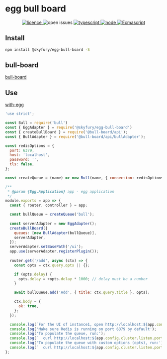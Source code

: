 # egg bull board

<p align="center">
  <a href="https://github.com/vcapretz/bull-board/blob/master/LICENSE">
    <img alt="licence" src="https://img.shields.io/github/license/littleboyfury/egg-bull-board">
  </a>
  <img alt="open issues" src="https://img.shields.io/github/issues/littleboyfury/egg-bull-board"/>
  <a href="https://www.typescriptlang.org/">
    <img src="https://img.shields.io/badge/Typescript-4.3.5-green.svg" alt="typescript">
  </a>
  <a href="https://nodejs.org/en/">
    <img src="https://img.shields.io/badge/node->_v12-green.svg" alt="node">
  </a>
  <a href="https://www.ecma-international.org/publications-and-standards/standards/ecma-262/">
    <img src="https://img.shields.io/badge/Ecmascript-2019+-green.svg" alt="Ecmascript">
  </a>
<p>

## Install

```bash
npm install @skyfury/egg-bull-board -S
```

## bull-board

[bull-board](https://github.com/felixmosh/bull-board)

## Use

[with-egg](exmaple/with-egg/app/router.js)

```javascript
'use strict';

const Bull = require('bull')
const { EggAdapter } = require('@skyfury/egg-bull-board')
const { createBullBoard } = require('@bull-board/api');
const { BullAdapter } = require('@bull-board/api/bullAdapter');

const redisOptions = {
  port: 6379,
  host: 'localhost',
  password: '',
  tls: false,
};

const createQueue = (name) => new Bull(name, { connection: redisOptions });

/**
 * @param {Egg.Application} app - egg application
 */
module.exports = app => {
  const { router, controller } = app;

  const bullQueue = createQueue('bull');
  
  const serverAdapter = new EggAdapter();
  createBullBoard({
    queues: [new BullAdapter(bullQueue)],
    serverAdapter,
  });
  serverAdapter.setBasePath('/ui');
  app.use(serverAdapter.registerPlugin());
  
  router.get('/add', async (ctx) => {
    const opts = ctx.query.opts || {};

    if (opts.delay) {
      opts.delay = +opts.delay * 1000; // delay must be a number
    }

    await bullQueue.add('Add', { title: ctx.query.title }, opts);

    ctx.body = {
      ok: true,
    };
  });

  console.log(`For the UI of instance1, open http://localhost:${app.config.cluster.listen.port}/ui`);
  console.log('Make sure Redis is running on port 6379 by default');
  console.log('To populate the queue, run:');
  console.log(`  curl http://localhost:${app.config.cluster.listen.port}/add?title=Example`);
  console.log('To populate the queue with custom options (opts), run:');
  console.log(`  curl http://localhost:${app.config.cluster.listen.port}/add?title=Test&opts[delay]=9`);
};
```

